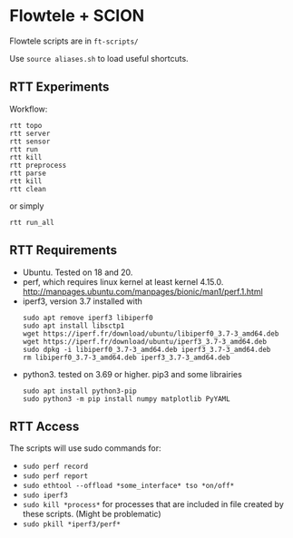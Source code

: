 
# Flowtele + SCION

Flowtele scripts are in `ft-scripts/`

Use
        `source aliases.sh`
to load useful shortcuts.

## RTT Experiments

Workflow:

```
rtt topo
rtt server
rtt sensor
rtt run
rtt kill
rtt preprocess
rtt parse
rtt kill
rtt clean
```
 or simply

 `rtt run_all`


## RTT Requirements

- Ubuntu. Tested on 18 and 20.
- perf, which requires linux kernel at least kernel 4.15.0. http://manpages.ubuntu.com/manpages/bionic/man1/perf.1.html
- iperf3, version 3.7 installed with
    ```
    sudo apt remove iperf3 libiperf0
    sudo apt install libsctp1
    wget https://iperf.fr/download/ubuntu/libiperf0_3.7-3_amd64.deb
    wget https://iperf.fr/download/ubuntu/iperf3_3.7-3_amd64.deb
    sudo dpkg -i libiperf0_3.7-3_amd64.deb iperf3_3.7-3_amd64.deb
    rm libiperf0_3.7-3_amd64.deb iperf3_3.7-3_amd64.deb
    ```
- python3. tested on 3.69 or higher. pip3 and some librairies
    ```
    sudo apt install python3-pip
    sudo python3 -m pip install numpy matplotlib PyYAML

    ```

## RTT Access

The scripts will use sudo commands for:

- `sudo perf record`
- `sudo perf report`
- `sudo ethtool --offload *some_interface* tso *on/off*`
- `sudo iperf3`
- `sudo kill *process*` for processes that are included in file created by these scripts. (Might be problematic)
- `sudo pkill *iperf3/perf*`
